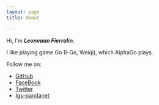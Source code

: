 ```yaml
---
layout: page 
title: About

---
```


Hi, I'm ***Leonvaan Fierralin***. 

I like playing game Go (I-Go, Weiqi), which AlphaGo plays. 

Follow me on: 
* [GitHub](https://github.com/Fierralin)
* [FaceBook](https://www.facebook.com/Fierralin)
* [Twitter](https://twitter.com/fierralin)
* [Igs-pandanet](https://sns.pandanet.co.jp/mypage.php?key=MRZZUAXXVPHHHBOPQODTSBCM)
